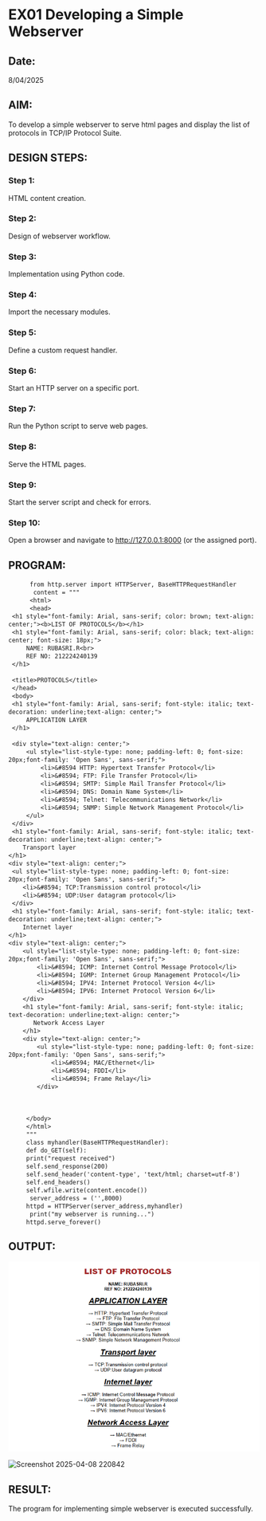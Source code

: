 # EX01 Developing a Simple Webserver
## Date:
8/04/2025
## AIM:
To develop a simple webserver to serve html pages and display the list of protocols in TCP/IP Protocol Suite.

## DESIGN STEPS:
### Step 1: 
HTML content creation.

### Step 2:
Design of webserver workflow.

### Step 3:
Implementation using Python code.

### Step 4:
Import the necessary modules.

### Step 5:
Define a custom request handler.

### Step 6:
Start an HTTP server on a specific port.

### Step 7:
Run the Python script to serve web pages.

### Step 8:
Serve the HTML pages.

### Step 9:
Start the server script and check for errors.

### Step 10:
Open a browser and navigate to http://127.0.0.1:8000 (or the assigned port).

## PROGRAM:
          from http.server import HTTPServer, BaseHTTPRequestHandler
           content = """
          <html>
          <head>
     <h1 style="font-family: Arial, sans-serif; color: brown; text-align: center;"><b>LIST OF PROTOCOLS</b></h1>
     <h1 style="font-family: Arial, sans-serif; color: black; text-align: center; font-size: 18px;">
         NAME: RUBASRI.R<br> 
         REF NO: 212224240139
     </h1>
     
     <title>PROTOCOLS</title>
     </head>
     <body>
     <h1 style="font-family: Arial, sans-serif; font-style: italic; text-decoration: underline;text-align: center;">
         APPLICATION LAYER
     </h1>
     
     <div style="text-align: center;">
         <ul style="list-style-type: none; padding-left: 0; font-size: 20px;font-family: 'Open Sans', sans-serif;">
             <li>&#8594 HTTP: Hypertext Transfer Protocol</li>
             <li>&#8594; FTP: File Transfer Protocol</li>
             <li>&#8594; SMTP: Simple Mail Transfer Protocol</li>
             <li>&#8594; DNS: Domain Name System</li>
             <li>&#8594; Telnet: Telecommunications Network</li>
             <li>&#8594; SNMP: Simple Network Management Protocol</li>
         </ul>
     </div>
     <h1 style="font-family: Arial, sans-serif; font-style: italic; text-decoration: underline;text-align: center;">
        Transport layer
    </h1>
    <div style="text-align: center;">
     <ul style="list-style-type: none; padding-left: 0; font-size: 20px;font-family: 'Open Sans', sans-serif;">
        <li>&#8594; TCP:Transmission control protocol</li>
        <li>&#8594; UDP:User datagram protocol</li> 
     </div>
     <h1 style="font-family: Arial, sans-serif; font-style: italic; text-decoration: underline;text-align: center;">
        Internet layer
    </h1>
    <div style="text-align: center;">
        <ul style="list-style-type: none; padding-left: 0; font-size: 20px;font-family: 'Open Sans', sans-serif;">
            <li>&#8594; ICMP: Internet Control Message Protocol</li>
            <li>&#8594; IGMP: Internet Group Management Protocol</li>
            <li>&#8594; IPV4: Internet Protocol Version 4</li>
            <li>&#8594; IPV6: Internet Protocol Version 6</li>
        </div>
        <h1 style="font-family: Arial, sans-serif; font-style: italic; text-decoration: underline;text-align: center;">
           Network Access Layer
        </h1>
        <div style="text-align: center;">
            <ul style="list-style-type: none; padding-left: 0; font-size: 20px;font-family: 'Open Sans', sans-serif;">
                <li>&#8594; MAC/Ethernet</li>
                <li>&#8594; FDDI</li>
                <li>&#8594; Frame Relay</li>
            </div>
     
     
     
         </body>
         </html>
         """
         class myhandler(BaseHTTPRequestHandler):
         def do_GET(self):
         print("request received")
         self.send_response(200)
         self.send_header('content-type', 'text/html; charset=utf-8')
         self.end_headers()
         self.wfile.write(content.encode())
          server_address = ('',8000)
         httpd = HTTPServer(server_address,myhandler)
          print("my webserver is running...")
         httpd.serve_forever()



## OUTPUT:
![alt text](<Screenshot 2025-04-10 201123.png>)

![Screenshot 2025-04-08 220842](https://github.com/user-attachments/assets/994061aa-01e8-4195-af5c-531a924fb90c)






## RESULT:
The program for implementing simple webserver is executed successfully.
